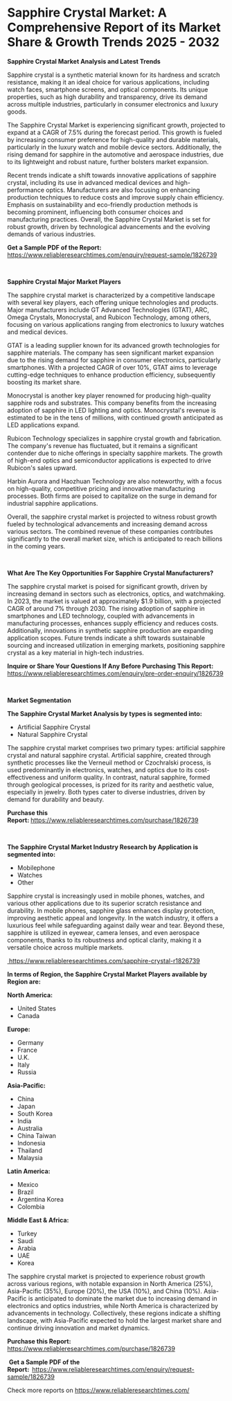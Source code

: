 <p><h1>Sapphire Crystal Market: A Comprehensive Report of its Market Share & Growth Trends 2025 - 2032</h1></p><p><strong>Sapphire Crystal Market Analysis and Latest Trends</strong></p>
<p><p>Sapphire crystal is a synthetic material known for its hardness and scratch resistance, making it an ideal choice for various applications, including watch faces, smartphone screens, and optical components. Its unique properties, such as high durability and transparency, drive its demand across multiple industries, particularly in consumer electronics and luxury goods.</p><p>The Sapphire Crystal Market is experiencing significant growth, projected to expand at a CAGR of 7.5% during the forecast period. This growth is fueled by increasing consumer preference for high-quality and durable materials, particularly in the luxury watch and mobile device sectors. Additionally, the rising demand for sapphire in the automotive and aerospace industries, due to its lightweight and robust nature, further bolsters market expansion.</p><p>Recent trends indicate a shift towards innovative applications of sapphire crystal, including its use in advanced medical devices and high-performance optics. Manufacturers are also focusing on enhancing production techniques to reduce costs and improve supply chain efficiency. Emphasis on sustainability and eco-friendly production methods is becoming prominent, influencing both consumer choices and manufacturing practices. Overall, the Sapphire Crystal Market is set for robust growth, driven by technological advancements and the evolving demands of various industries.</p></p>
<p><strong>Get a Sample PDF of the Report:&nbsp;</strong> <a href="https://www.reliableresearchtimes.com/enquiry/request-sample/1826739?utm_campaign=3297&utm_medium=2&utm_source=Github&utm_content=ia&utm_term=01042025&utm_id=sapphire-crystal">https://www.reliableresearchtimes.com/enquiry/request-sample/1826739</a></p>
<p>&nbsp;</p>
<p><strong>Sapphire Crystal Major Market Players</strong></p>
<p><p>The sapphire crystal market is characterized by a competitive landscape with several key players, each offering unique technologies and products. Major manufacturers include GT Advanced Technologies (GTAT), ARC, Omega Crystals, Monocrystal, and Rubicon Technology, among others, focusing on various applications ranging from electronics to luxury watches and medical devices.</p><p>GTAT is a leading supplier known for its advanced growth technologies for sapphire materials. The company has seen significant market expansion due to the rising demand for sapphire in consumer electronics, particularly smartphones. With a projected CAGR of over 10%, GTAT aims to leverage cutting-edge techniques to enhance production efficiency, subsequently boosting its market share.</p><p>Monocrystal is another key player renowned for producing high-quality sapphire rods and substrates. This company benefits from the increasing adoption of sapphire in LED lighting and optics. Monocrystal's revenue is estimated to be in the tens of millions, with continued growth anticipated as LED applications expand.</p><p>Rubicon Technology specializes in sapphire crystal growth and fabrication. The company's revenue has fluctuated, but it remains a significant contender due to niche offerings in specialty sapphire markets. The growth of high-end optics and semiconductor applications is expected to drive Rubicon's sales upward.</p><p>Harbin Aurora and Haozhuan Technology are also noteworthy, with a focus on high-quality, competitive pricing and innovative manufacturing processes. Both firms are poised to capitalize on the surge in demand for industrial sapphire applications.</p><p>Overall, the sapphire crystal market is projected to witness robust growth fueled by technological advancements and increasing demand across various sectors. The combined revenue of these companies contributes significantly to the overall market size, which is anticipated to reach billions in the coming years.</p></p>
<p>&nbsp;</p>
<p><strong>What Are The Key Opportunities For Sapphire Crystal Manufacturers?</strong></p>
<p><p>The sapphire crystal market is poised for significant growth, driven by increasing demand in sectors such as electronics, optics, and watchmaking. In 2023, the market is valued at approximately $1.9 billion, with a projected CAGR of around 7% through 2030. The rising adoption of sapphire in smartphones and LED technology, coupled with advancements in manufacturing processes, enhances supply efficiency and reduces costs. Additionally, innovations in synthetic sapphire production are expanding application scopes. Future trends indicate a shift towards sustainable sourcing and increased utilization in emerging markets, positioning sapphire crystal as a key material in high-tech industries.</p></p>
<p><strong>Inquire or Share Your Questions If Any Before Purchasing This Report:</strong> <a href="https://www.reliableresearchtimes.com/enquiry/pre-order-enquiry/1826739?utm_campaign=3297&utm_medium=2&utm_source=Github&utm_content=ia&utm_term=01042025&utm_id=sapphire-crystal">https://www.reliableresearchtimes.com/enquiry/pre-order-enquiry/1826739</a></p>
<p>&nbsp;</p>
<p><strong>Market Segmentation</strong></p>
<p><strong>The Sapphire Crystal Market Analysis by types is segmented into:</strong></p>
<p><ul><li>Artificial Sapphire Crystal</li><li>Natural Sapphire Crystal</li></ul></p>
<p><p>The sapphire crystal market comprises two primary types: artificial sapphire crystal and natural sapphire crystal. Artificial sapphire, created through synthetic processes like the Verneuil method or Czochralski process, is used predominantly in electronics, watches, and optics due to its cost-effectiveness and uniform quality. In contrast, natural sapphire, formed through geological processes, is prized for its rarity and aesthetic value, especially in jewelry. Both types cater to diverse industries, driven by demand for durability and beauty.</p></p>
<p><strong>Purchase this Report:&nbsp;</strong><a href="https://www.reliableresearchtimes.com/purchase/1826739?utm_campaign=3297&utm_medium=2&utm_source=Github&utm_content=ia&utm_term=01042025&utm_id=sapphire-crystal">https://www.reliableresearchtimes.com/purchase/1826739</a></p>
<p>&nbsp;</p>
<p><strong>The Sapphire Crystal Market Industry Research by Application is segmented into:</strong></p>
<p><ul><li>Mobilephone</li><li>Watches</li><li>Other</li></ul></p>
<p><p>Sapphire crystal is increasingly used in mobile phones, watches, and various other applications due to its superior scratch resistance and durability. In mobile phones, sapphire glass enhances display protection, improving aesthetic appeal and longevity. In the watch industry, it offers a luxurious feel while safeguarding against daily wear and tear. Beyond these, sapphire is utilized in eyewear, camera lenses, and even aerospace components, thanks to its robustness and optical clarity, making it a versatile choice across multiple markets.</p></p>
<p><a href="https://www.reliableresearchtimes.com/sapphire-crystal-r1826739?utm_campaign=3297&utm_medium=2&utm_source=Github&utm_content=ia&utm_term=01042025&utm_id=sapphire-crystal">&nbsp;https://www.reliableresearchtimes.com/sapphire-crystal-r1826739</a></p>
<p><strong>In terms of Region, the Sapphire Crystal Market Players available by Region are:</strong></p>
<p>
    <p> <strong> North America: </strong>
        <ul>
            <li>United States</li>
            <li>Canada</li>
        </ul>
        </p> 
    <p> <strong> Europe: </strong>
        <ul>
            <li>Germany</li>
            <li>France</li>
            <li>U.K.</li>
            <li>Italy</li>
            <li>Russia</li>
        </ul>
        </p> 
    <p> <strong> Asia-Pacific: </strong>
        <ul>
            <li>China</li>
            <li>Japan</li>
            <li>South Korea</li>
            <li>India</li>
            <li>Australia</li>
            <li>China Taiwan</li>
            <li>Indonesia</li>
            <li>Thailand</li>
            <li>Malaysia</li>
        </ul>
        </p> 
    <p> <strong> Latin America: </strong>
        <ul>
            <li>Mexico</li>
            <li>Brazil</li>
            <li>Argentina Korea</li>
            <li>Colombia</li>
        </ul>
        </p> 
    <p> <strong> Middle East & Africa: </strong>
        <ul>
            <li>Turkey</li>
            <li>Saudi</li>
            <li>Arabia</li>
            <li>UAE</li>
            <li>Korea</li>
        </ul>
    </p>
    </p>
<p><p>The sapphire crystal market is projected to experience robust growth across various regions, with notable expansion in North America (25%), Asia-Pacific (35%), Europe (20%), the USA (10%), and China (10%). Asia-Pacific is anticipated to dominate the market due to increasing demand in electronics and optics industries, while North America is characterized by advancements in technology. Collectively, these regions indicate a shifting landscape, with Asia-Pacific expected to hold the largest market share and continue driving innovation and market dynamics.</p></p>
<p><strong>Purchase this Report: </strong><a href="https://www.reliableresearchtimes.com/purchase/1826739?utm_campaign=3297&utm_medium=2&utm_source=Github&utm_content=ia&utm_term=01042025&utm_id=sapphire-crystal">https://www.reliableresearchtimes.com/purchase/1826739</a></p>
<p>&nbsp;<strong>Get a Sample PDF of the Report:&nbsp;&nbsp;</strong><a href="https://www.reliableresearchtimes.com/enquiry/request-sample/1826739?utm_campaign=3297&utm_medium=2&utm_source=Github&utm_content=ia&utm_term=01042025&utm_id=sapphire-crystal">https://www.reliableresearchtimes.com/enquiry/request-sample/1826739</a></p>
<p><strong></strong></p>
<p>Check more reports on <a href="https://www.reliableresearchtimes.com/?utm_campaign=3297&utm_medium=2&utm_source=Github&utm_content=ia&utm_term=01042025&utm_id=sapphire-crystal">https://www.reliableresearchtimes.com/</a></p>